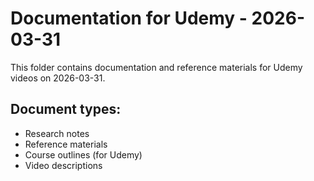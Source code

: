 # Documentation for Udemy - 2026-03-31

This folder contains documentation and reference materials for Udemy videos on 2026-03-31.

## Document types:
- Research notes
- Reference materials
- Course outlines (for Udemy)
- Video descriptions

